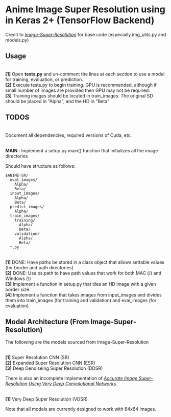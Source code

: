 # Anime Image Super Resolution using in Keras 2+ (TensorFlow Backend)

Credit to
<i><a href="https://github.com/titu1994/Image-Super-Resolution">Image-Super-Resolution</a></i>
for base code (especially img_utils.py and models.py)

## Usage

<br><b>[1]</b> Open <b>tests.py</b> and un-comment the lines at each section to use a model for training, evaluation, or prediction.
<br><b>[2]</b> Execute tests.py to begin training. GPU is recommended, although if small number of images are provided then GPU may not be required.
<br><b>[3]</b> Training images should be located in train_images. The original SD should be placed in "Alpha", and the HD in "Beta"


## TODOS

<br>Document all dependencies, required versions of Cuda, etc.

<br><b>MAIN</b> : Implement a setup.py main() function that initializes all the image directories

Should have structure as follows:

```
$ANIME-SR/   
  eval_images/    
    Alpha/    
    Beta/   
  input_images/   
    Alpha/    
    Beta/   
  predict_images/   
    Alpha/    
  train_images/   
    training/   
      Alpha/    
      Beta/   
    validation/       
      Alpha/    
      Beta/   
  *.py
```


<br><b>[1]</b> DONE: Have paths be stored in a class object that allows settable values (for border and path directories)
<br><b>[2]</b> DONE: Use os.path to have path values that work for both MAC (/) and Windows (\\)
<br><b>[3]</b> Implement a function in setup.py that tiles an HD image with a given border size
<br><b>[4]</b> Implement a function that takes images from input_images and divides them into train_images (for training and validation) and eval_images (for evaluation)


## Model Architecture (From Image-Super-Resolution)

The following are the models sourced from Image-Super-Resolution

<br><b>[1]</b> Super Resolution CNN (SR)
<br><b>[2]</b> Expanded Super Resolution CNN (ESR)
<br><b>[3]</b> Deep Denoiseing Super Resolution (DDSR)

There is also an incomplete implementation of <i><a href="https://arxiv.org/abs/1511.04587">Accurate Image Super-Resolution Using Very Deep Convolutional Networks</a></i>.

<br><b>[1]</b> Very Deep Super Resolution (VDSR)

Note that all models are currently designed to work with 64x64 images.
